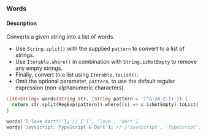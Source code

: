 ### Words

#### Description



Converts a given string into a list of words.

- Use `String.split()` with the supplied `pattern` to convert to a list of strings.
- Use `Iterable.where()` in combination with `String.isNotEmpty` to remove any empty strings.
- Finally, convert to a list using `Iterable.toList()`.
- Omit the optional parameter, `pattern`, to use the default regular expression (non-alphanumeric characters).

```dart
List<String> words(String str, {String pattern = '[^a-zA-Z-]+'}) {
  return str.split(RegExp(pattern)).where((s) => s.isNotEmpty).toList();
}
```

```dart
words('I love dart!!'); // ['I', 'love', 'dart']
words('JavaScript, TypeScript & Dart'); // ['JavaScript', 'TypeScript', 'Dart']
```
